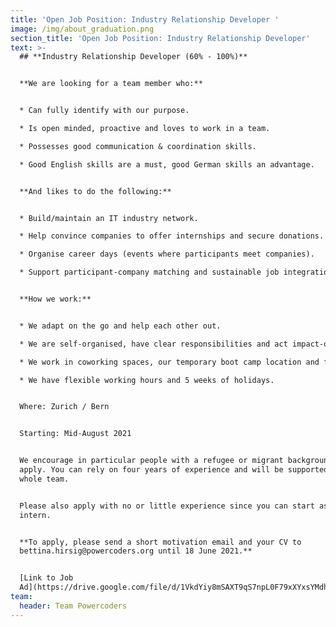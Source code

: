 ```yaml
---
title: 'Open Job Position: Industry Relationship Developer '
image: /img/about_graduation.png
section_title: 'Open Job Position: Industry Relationship Developer'
text: >-
  ## **Industry Relationship Developer (60% - 100%)**


  **We are looking for a team member who:**


  * Can fully identify with our purpose.

  * Is open minded, proactive and loves to work in a team.

  * Possesses good communication & coordination skills.

  * Good English skills are a must, good German skills an advantage. 


  **And likes to do the following:**


  * Build/maintain an IT industry network.

  * Help convince companies to offer internships and secure donations.

  * Organise career days (events where participants meet companies).

  * Support participant-company matching and sustainable job integration.


  **How we work:** 


  * We adapt on the go and help each other out.

  * We are self-organised, have clear responsibilities and act impact-oriented.

  * We work in coworking spaces, our temporary boot camp location and from home.

  * We have flexible working hours and 5 weeks of holidays.


  Where: Zurich / Bern


  Starting: Mid-August 2021


  We encourage in particular people with a refugee or migrant background to
  apply. You can rely on four years of experience and will be supported by the
  whole team. 


  Please also apply with no or little experience since you can start as an
  intern.


  **To apply, please send a short motivation email and your CV to
  bettina.hirsig@powercoders.org until 18 June 2021.**


  [Link to Job
  Ad](https://drive.google.com/file/d/1VkdYiy8mSAXT9qS7npL0F79xXYxsYMdh/view?usp=sharing)
team:
  header: Team Powercoders
---
```


